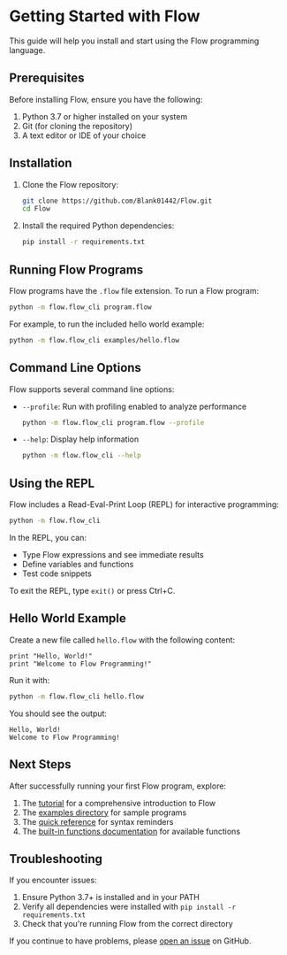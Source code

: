 # Getting Started with Flow

This guide will help you install and start using the Flow programming language.

## Prerequisites

Before installing Flow, ensure you have the following:

1. Python 3.7 or higher installed on your system
2. Git (for cloning the repository)
3. A text editor or IDE of your choice

## Installation

1. Clone the Flow repository:
   ```bash
   git clone https://github.com/Blank01442/Flow.git
   cd Flow
   ```

2. Install the required Python dependencies:
   ```bash
   pip install -r requirements.txt
   ```

## Running Flow Programs

Flow programs have the `.flow` file extension. To run a Flow program:

```bash
python -m flow.flow_cli program.flow
```

For example, to run the included hello world example:
```bash
python -m flow.flow_cli examples/hello.flow
```

## Command Line Options

Flow supports several command line options:

- `--profile`: Run with profiling enabled to analyze performance
  ```bash
  python -m flow.flow_cli program.flow --profile
  ```

- `--help`: Display help information
  ```bash
  python -m flow.flow_cli --help
  ```

## Using the REPL

Flow includes a Read-Eval-Print Loop (REPL) for interactive programming:

```bash
python -m flow.flow_cli
```

In the REPL, you can:
- Type Flow expressions and see immediate results
- Define variables and functions
- Test code snippets

To exit the REPL, type `exit()` or press Ctrl+C.

## Hello World Example

Create a new file called `hello.flow` with the following content:

```flow
print "Hello, World!"
print "Welcome to Flow Programming!"
```

Run it with:
```bash
python -m flow.flow_cli hello.flow
```

You should see the output:
```
Hello, World!
Welcome to Flow Programming!
```

## Next Steps

After successfully running your first Flow program, explore:

1. The [tutorial](tutorial.md) for a comprehensive introduction to Flow
2. The [examples directory](../examples/) for sample programs
3. The [quick reference](quick-reference.md) for syntax reminders
4. The [built-in functions documentation](built-in-functions.md) for available functions

## Troubleshooting

If you encounter issues:

1. Ensure Python 3.7+ is installed and in your PATH
2. Verify all dependencies were installed with `pip install -r requirements.txt`
3. Check that you're running Flow from the correct directory

If you continue to have problems, please [open an issue](https://github.com/Blank01442/Flow/issues) on GitHub.